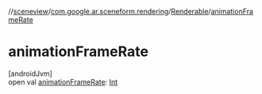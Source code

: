 //[sceneview](../../../index.md)/[com.google.ar.sceneform.rendering](../index.md)/[Renderable](index.md)/[animationFrameRate](animation-frame-rate.md)

# animationFrameRate

[androidJvm]\
open val [animationFrameRate](animation-frame-rate.md): [Int](https://kotlinlang.org/api/latest/jvm/stdlib/kotlin/-int/index.html)
